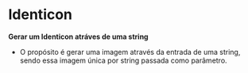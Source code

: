 # Identicon

**Gerar um Identicon atráves de uma string**
* O propósito é gerar uma imagem através da entrada de uma string, sendo essa imagem única por string passada como parâmetro.